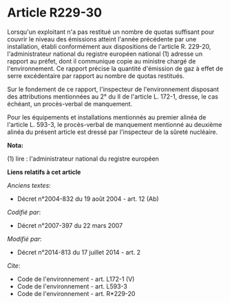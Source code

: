 # Article R229-30

Lorsqu'un exploitant n'a pas restitué un nombre de quotas suffisant pour couvrir le niveau des émissions atteint l'année
précédente par une installation, établi conformément aux dispositions de l'article R. 229-20, l'administrateur national du
registre européen national (1) adresse un rapport au préfet, dont il communique copie au ministre chargé de l'environnement.
Ce rapport précise la quantité d'émission de gaz à effet de serre excédentaire par rapport au nombre de quotas restitués. 

Sur le fondement de ce rapport, l'inspecteur de l'environnement disposant des attributions mentionnées au 2° du II de
l'article L. 172-1, dresse, le cas échéant, un procès-verbal de manquement. 

Pour les équipements et installations mentionnés au premier alinéa de l'article L. 593-3, le procès-verbal de manquement
mentionné au deuxième alinéa du présent article est dressé par l'inspecteur de la sûreté nucléaire.

**Nota:**

(1) lire : l'administrateur national du registre européen

**Liens relatifs à cet article**

_Anciens textes_:

  - Décret n°2004-832 du 19 août 2004 - art. 12 (Ab)

_Codifié par_:

  - Décret n°2007-397 du 22 mars 2007

_Modifié par_:

  - Décret n°2014-813 du 17 juillet 2014 - art. 2

_Cite_:

  - Code de l'environnement - art. L172-1 (V)
  - Code de l'environnement - art. L593-3
  - Code de l'environnement - art. R*229-20
